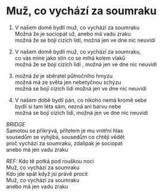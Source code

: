 
# Muž, co vychází za  soumraku   
1. V našem domě bydlí muž, co vychází za soumraku   
Možná že je sociopat už, anebo má vadu zraku   
možná že se bojí cizích lidí, možná jen ve dne nic neuvidí   

2. V našem domě bydlí muž, co vychází za soumraku,   
co vás mine jako stín co se míhá kolem vlaků   
možná že se bojí cizích lidí , možná jen ve dne nic neuvidí   

3. možná že je sběratel půlnočního hmyzu   
možná má ze světa jen nebetyčnou schýzu  
možná se bojí cizích lidí možná jen ve dne nic neuvidí   

4. V našem době bydlí pán, co nikoho nemá kromě sebe   
bydlí si tam léta sám, nezná ani barvu nebe   
možná se bojí cizích lidí, možná jen ve dne nic neuvidí   

*BRIDGE*  
Samotou se přikrývá, přítelem je mu vnitřní hlas  
sousedům se vyhýbá, sousedům co chtějí vědět  
proč vychází za soumraku, zdalipak je sociopat  
anebo má jen vadu zraku  

*REF:*
Kdo tě potká pod rouškou noci   
Muž, co vychází za  soumraku   
Kdo jde spát když jsi právě procit   
Muž, co vychází za  soumraku   
anebo má jen vadu zraku   
